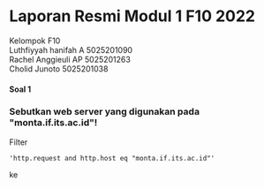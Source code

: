 # Laporan Resmi Modul 1 F10 2022

Kelompok F10 <br/>
Luthfiyyah hanifah A	  5025201090 <br/>
Rachel Anggieuli AP	  5025201263 <br/>
Cholid Junoto	        5025201038 <br/>

#### Soal 1
### Sebutkan web server yang digunakan pada "monta.if.its.ac.id"!

Filter

    'http.request and http.host eq "monta.if.its.ac.id"'

ke
